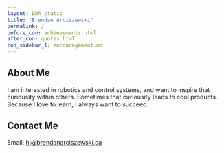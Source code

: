 ```yaml
---
layout: BDA_static
title: "Brendan Arciszewski"
permalink: /
before_con: achievements.html
after_con: quotes.html
con_sidebar_1: encouragement.md
---
```

## About Me
I am interested in robotics and control systems, and want to inspire that curiousity within others. Sometimes that curiousity leads to cool products. Because I love to learn, I always want to succeed.

## Contact Me
Email: <a href='mailto:&#104;&#105;&#64;&#98;&#114;&#101;&#110;&#100;&#97;&#110;&#97;&#114;&#99;&#105;&#115;&#122;&#101;&#119;&#115;&#107;&#105;&#46;&#99;&#97;'>&#104;&#105;&#64;&#98;&#114;&#101;&#110;&#100;&#97;&#110;&#97;&#114;&#99;&#105;&#115;&#122;&#101;&#119;&#115;&#107;&#105;&#46;&#99;&#97;</a>